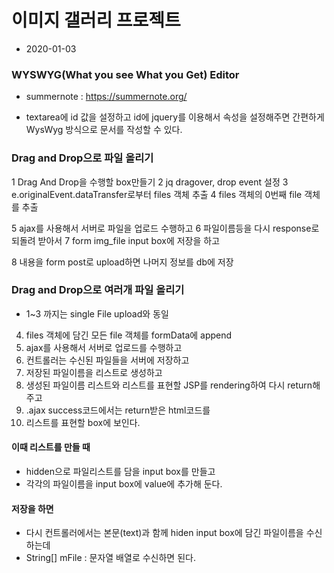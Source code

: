 # 이미지 갤러리 프로젝트
* 2020-01-03

### WYSWYG(What you see What you Get) Editor
* summernote : https://summernote.org/

* textarea에 id 값을 설정하고 id에 jquery를 이용해서 속성을 
	설정해주면 간편하게 WysWyg 방식으로 문서를 작성할 수 있다.
	
### Drag and Drop으로 파일 올리기
1 Drag And Drop을 수행할 box만들기
2 jq dragover, drop event 설정
3 e.originalEvent.dataTransfer로부터 files 객체 추출
4 files 객체의 0번째 file 객체를 추출

5 ajax를 사용해서 서버로 파일을 업로드 수행하고
6 파일이름등을 다시 response로 되돌려 받아서
7 form img_file input box에 저장을 하고

8 내용을 form post로 upload하면 나머지 정보를 db에 저장

### Drag and Drop으로 여러개 파일 올리기
* 1~3 까지는 single File upload와 동일
4. files 객체에 담긴 모든 file 객체를 formData에 append
5. ajax를 사용해서 서버로 업로드를 수행하고 
6. 컨트롤러는 수신된 파일들을 서버에 저장하고
7. 저장된 파일이름을 리스트로 생성하고
8. 생성된 파일이름 리스트와 리스트를 표현할 JSP를 rendering하여
	다시 return해 주고 
9. .ajax success코드에서는 return받은 html코드를 
10. 리스트를 표현할 box에 보인다.

#### 이때 리스트를 만들 때
* hidden으로 파일리스트를 담을 input box를 만들고
* 각각의 파일이름을 input box에 value에 추가해 둔다.

#### 저장을 하면
* 다시 컨트롤러에서는 본문(text)과 함께 hiden input box에
담긴 파일이름을 수신하는데
* String[] mFile : 문자열 배열로 수신하면 된다.
